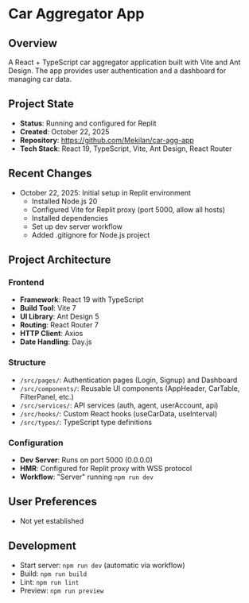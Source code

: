 # Car Aggregator App

## Overview
A React + TypeScript car aggregator application built with Vite and Ant Design. The app provides user authentication and a dashboard for managing car data.

## Project State
- **Status**: Running and configured for Replit
- **Created**: October 22, 2025
- **Repository**: https://github.com/Mekilan/car-agg-app
- **Tech Stack**: React 19, TypeScript, Vite, Ant Design, React Router

## Recent Changes
- October 22, 2025: Initial setup in Replit environment
  - Installed Node.js 20
  - Configured Vite for Replit proxy (port 5000, allow all hosts)
  - Installed dependencies
  - Set up dev server workflow
  - Added .gitignore for Node.js project

## Project Architecture

### Frontend
- **Framework**: React 19 with TypeScript
- **Build Tool**: Vite 7
- **UI Library**: Ant Design 5
- **Routing**: React Router 7
- **HTTP Client**: Axios
- **Date Handling**: Day.js

### Structure
- `/src/pages/`: Authentication pages (Login, Signup) and Dashboard
- `/src/components/`: Reusable UI components (AppHeader, CarTable, FilterPanel, etc.)
- `/src/services/`: API services (auth, agent, userAccount, api)
- `/src/hooks/`: Custom React hooks (useCarData, useInterval)
- `/src/types/`: TypeScript type definitions

### Configuration
- **Dev Server**: Runs on port 5000 (0.0.0.0)
- **HMR**: Configured for Replit proxy with WSS protocol
- **Workflow**: "Server" running `npm run dev`

## User Preferences
- Not yet established

## Development
- Start server: `npm run dev` (automatic via workflow)
- Build: `npm run build`
- Lint: `npm run lint`
- Preview: `npm run preview`
